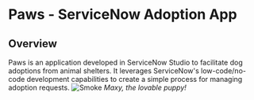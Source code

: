 # Paws - ServiceNow Adoption App

## Overview
Paws is an application developed in ServiceNow Studio to facilitate dog adoptions from animal shelters. It leverages ServiceNow's low-code/no-code development capabilities to create a simple process for managing adoption requests.
![Smoke](https://github.com/shackerica/Paws-ServiceNow-App/assets/19885127/50bb5e6f-9ce0-4451-a7a5-a4ce576fd21a)
*Maxy, the lovable puppy!*
